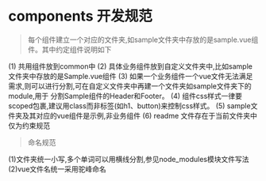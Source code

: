 # components 开发规范

> 每个组件建立一个对应的文件夹,如sample文件夹中存放的是sample.vue组件。其中约定组件说明如下

(1) 共用组件放到common中
(2) 具体业务组件放到自定义文件夹中,比如sample文件夹中存放的是Sample.vue组件
(3) 如果一个业务组件一个vue文件无法满足需求,则可以进行分割,可在自定义文件夹中再建一个文件夹如sample文件夹下的module,用于
分割Sample组件的Header和Footer。
(4) 组件css样式一律要scoped包裹,建议用class而非标签(如h1、button)来控制css样式。
(5) sample文件夹及其对应的vue组件是示例,非业务组件
(6) readme 文件存在于当前文件夹中仅为约束规范


> 命名规范

(1)文件夹统一小写,多个单词可以用横线分割,参见node_modules模块文件写法
(2)vue文件名统一采用驼峰命名
